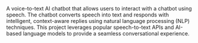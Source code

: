 A voice-to-text AI chatbot that allows users to interact with a chatbot using speech. The chatbot converts speech into text and responds with intelligent, context-aware replies using natural language processing (NLP) techniques. This project leverages popular speech-to-text APIs and AI-based language models to provide a seamless conversational experience.
